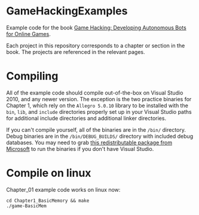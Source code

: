 # GameHackingExamples

Example code for the book [Game Hacking: Developing Autonomous Bots for Online Games](http://www.nostarch.com/gamehacking).

Each project in this repository corresponds to a chapter or section in the book. The projects are referenced in the relevant pages.


# Compiling
All of the example code should compile out-of-the-box on Visual Studio 2010, and any newer version. The exception is the two practice binaries for Chapter 1, which rely on the `Allegro 5.0.10` library to be installed with the `bin`, `lib`, and `include` directories properly set up in your Visual Studio paths for additional include directories and additional linker directories.

If you can't compile yourself, all of the binaries are in the `/bin/` directory. Debug binaries are in the `/bin/DEBUG_BUILDS/` directory with included debug databases. You may need to grab [this redistributable package from Microsoft](https://www.microsoft.com/en-us/download/details.aspx?id=5555) to run the binaries if you don't have Visual Studio.

# Compile on linux
Chapter_01 example code works on linux now:
```
cd Chapter1_BasicMemory && make
./game-BasicMem
```
